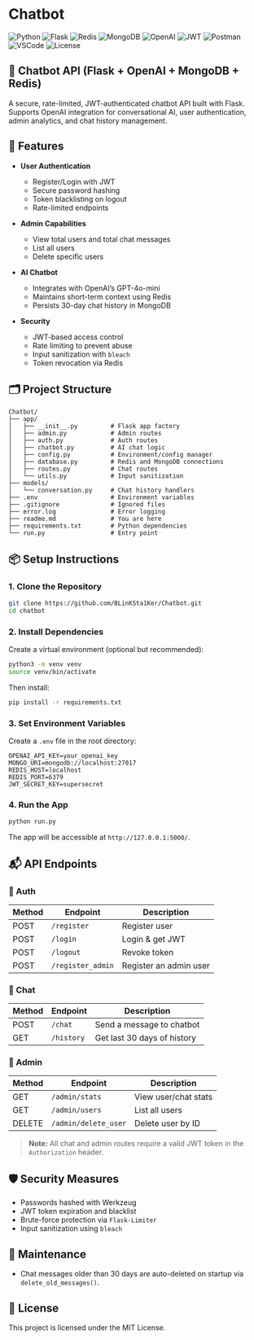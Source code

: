 # Chatbot

![Python](https://img.shields.io/badge/Python-FFD43B?style=for-the-badge&logo=python&logoColor=blue)
![Flask](https://img.shields.io/badge/Flask-000000?style=for-the-badge&logo=flask&logoColor=white)
![Redis](https://img.shields.io/badge/redis-%23DD0031.svg?&style=for-the-badge&logo=redis&logoColor=white)
![MongoDB](https://img.shields.io/badge/MongoDB-4EA94B?style=for-the-badge&logo=mongodb&logoColor=white)
![OpenAI](https://img.shields.io/badge/ChatGPT-74aa9c?style=for-the-badge&logo=openai&logoColor=white)
![JWT](https://img.shields.io/badge/JWT-000000?style=for-the-badge&logo=JSON%20web%20tokens&logoColor=white)
![Postman](https://img.shields.io/badge/Postman-FF6C37?style=for-the-badge&logo=Postman&logoColor=white)
![VSCode](https://img.shields.io/badge/VSCode-0078D4?style=for-the-badge&logo=visual%20studio%20code&logoColor=white)
![License](https://img.shields.io/badge/MIT-green?style=for-the-badge)

## 🧠 Chatbot API (Flask + OpenAI + MongoDB + Redis)

A secure, rate-limited, JWT-authenticated chatbot API built with Flask. Supports OpenAI integration for conversational AI, user authentication, admin analytics, and chat history management.

## 🚀 Features

- **User Authentication**
  - Register/Login with JWT
  - Secure password hashing
  - Token blacklisting on logout
  - Rate-limited endpoints

- **Admin Capabilities**
  - View total users and total chat messages
  - List all users
  - Delete specific users

- **AI Chatbot**
  - Integrates with OpenAI’s GPT-4o-mini
  - Maintains short-term context using Redis
  - Persists 30-day chat history in MongoDB

- **Security**
  - JWT-based access control
  - Rate limiting to prevent abuse
  - Input sanitization with `bleach`
  - Token revocation via Redis

## 🗂 Project Structure

```
Chatbot/
├── app/
│   ├── __init__.py         # Flask app factory
│   ├── admin.py            # Admin routes
│   ├── auth.py             # Auth routes
│   ├── chatbot.py          # AI chat logic
│   ├── config.py           # Environment/config manager
│   ├── database.py         # Redis and MongoDB connections
│   ├── routes.py           # Chat routes
│   └── utils.py            # Input sanitization
├── models/
│   └── conversation.py     # Chat history handlers
├── .env                    # Environment variables
├── .gitignore              # Ignored files
├── error.log               # Error logging
├── readme.md               # You are here
├── requirements.txt        # Python dependencies
└── run.py                  # Entry point
```

## 📦 Setup Instructions

### 1. Clone the Repository

```bash
git clone https://github.com/BLinKSta1Ker/Chatbot.git
cd chatbot
```

### 2. Install Dependencies

Create a virtual environment (optional but recommended):

```bash
python3 -m venv venv
source venv/bin/activate
```

Then install:

```bash
pip install -r requirements.txt
```

### 3. Set Environment Variables

Create a `.env` file in the root directory:

```
OPENAI_API_KEY=your_openai_key
MONGO_URI=mongodb://localhost:27017
REDIS_HOST=localhost
REDIS_PORT=6379
JWT_SECRET_KEY=supersecret
```

### 4. Run the App

```bash
python run.py
```

The app will be accessible at `http://127.0.0.1:5000/`.

## 📬 API Endpoints

### 🔐 Auth

| Method | Endpoint           | Description               |
|--------|--------------------|---------------------------|
| POST   | `/register`        | Register user             |
| POST   | `/login`           | Login & get JWT           |
| POST   | `/logout`          | Revoke token              |
| POST   | `/register_admin`  | Register an admin user    |

### 🤖 Chat

| Method | Endpoint           | Description               |
|--------|--------------------|---------------------------|
| POST   | `/chat`            | Send a message to chatbot |
| GET    | `/history`         | Get last 30 days of history |

### 👑 Admin

| Method | Endpoint      | Description               |
|--------|---------------|---------------------------|
| GET    | `/admin/stats`| View user/chat stats      |
| GET    | `/admin/users`| List all users            |
| DELETE | `/admin/delete_user` | Delete user by ID     |

> **Note:** All chat and admin routes require a valid JWT token in the `Authorization` header.

## 🛡 Security Measures

- Passwords hashed with Werkzeug
- JWT token expiration and blacklist
- Brute-force protection via `Flask-Limiter`
- Input sanitization using `bleach`

## 🧹 Maintenance

- Chat messages older than 30 days are auto-deleted on startup via `delete_old_messages()`.

## 📖 License

This project is licensed under the MIT License.